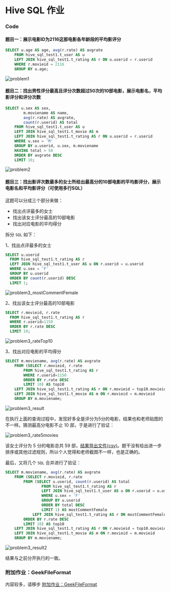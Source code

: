 # Hive SQL 作业

### Code


#### 题目一：展示电影ID为2116这部电影各年龄段的平均影评分

``` SQL
SELECT u.age AS age, avg(r.rate) AS avgrate
    FROM hive_sql_test1.t_user AS u
    LEFT JOIN hive_sql_test1.t_rating AS r ON u.userid = r.userid
    WHERE r.movieid = 2116
    GROUP BY u.age;
```

![problem1](problem1_hive_20210807201049_2196f8ba-351e-406d-9ab3-f4fc92d5ba71.png)

#### 题目二：找出男性评分最高且评分次数超过50次的10部电影，展示电影名，平均影评分和评分次数

``` SQL
SELECT u.sex AS sex, 
        m.moviename AS name, 
        avg(r.rate) AS avgrate, 
        count(r.userid) AS total 
    FROM hive_sql_test1.t_user AS u 
    LEFT JOIN hive_sql_test1.t_movie AS m 
    LEFT JOIN hive_sql_test1.t_rating AS r ON u.userid = r.userid
    WHERE u.sex = 'M'
    GROUP BY u.userid, u.sex, m.moviename
    HAVING total > 50
    ORDER BY avgrate DESC 
    LIMIT 10;
```

![problem2](problem2_hive_20210807221832_6d8ad571-b5d3-42a3-a54e-43e335399e83.png)


#### 题目三：找出影评次数最多的女士所给出最高分的10部电影的平均影评分，展示电影名和平均影评分（可使用多行SQL）

这题可以分成三个部分来做：

- 找出点评最多的女士
- 找出该女士评分最高的10部电影
- 找出对应电影的平均得分

拆分 `SQL` 如下：

1、找出点评最多的女士

``` SQL
SELECT u.userid
  FROM hive_sql_test1.t_rating AS r
  LEFT JOIN hive_sql_test1.t_user AS u ON r.userid = u.userid
  WHERE u.sex = 'F'
  GROUP BY u.userid 
  ORDER BY count(r.userid) DESC
  LIMIT 1;
```

![problem3_mostCommentFemale](problem3_mostCommentFemale.png)

2、找出该女士评分最高的10部电影

``` SQL
SELECT r.movieid, r.rate 
  FROM hive_sql_test1.t_rating AS r 
  WHERE r.userid=1150
  ORDER BY r.rate DESC
  LIMIT 10;
```

![problem3_rateTop10](problem3_rateTop10.png)

3、找出对应电影的平均得分

``` SQL
SELECT m.moviename, avg(r.rate) AS avgrate
    FROM (SELECT r.movieid, r.rate 
        FROM hive_sql_test1.t_rating AS r 
        WHERE r.userid=1150
        ORDER BY r.rate DESC
        LIMIT 10) AS top10 
    LEFT JOIN hive_sql_test1.t_rating AS r ON r.movieid = top10.movieid
    LEFT JOIN hive_sql_test1.t_movie AS m ON r.movieid = m.movieid 
    GROUP BY m.moviename;
```

![problem3_result](problem3_result.png)

在执行上面的查询过程中，发现好多全是评分为5分的电影，结果也和老师贴图的不一样。猜测最高分电影不止 10 部，于是进行了验证：

![problem3_rate5movies](problem3_rate5movies.png)

该女士评分为 5 分的电影总共 59 部，[结果导出文件(csv)](mostCommentFemale_rate5movies.csv)。题干没有给出进一步排序或其他过滤规则，所以个人觉得和老师截图不一样，也是正确的。

最后，又将几个 `SQL` 合并进行了验证：

``` SQL
SELECT m.moviename, avg(r.rate) AS avgrate
    FROM (SELECT r.movieid, r.rate 
        FROM (SELECT u.userid, count(r.userid) AS total
                FROM hive_sql_test1.t_rating AS r
                LEFT JOIN hive_sql_test1.t_user AS u ON r.userid = u.userid
                WHERE u.sex = 'F'
                GROUP BY u.userid 
                ORDER BY total DESC
                LIMIT 1) AS mostCommentFemale
            LEFT JOIN hive_sql_test1.t_rating AS r ON mostCommentFemale.userid = r.userid
        ORDER BY r.rate DESC
        LIMIT 10) AS top10 
    LEFT JOIN hive_sql_test1.t_rating AS r ON r.movieid = top10.movieid
    LEFT JOIN hive_sql_test1.t_movie AS m ON r.movieid = m.movieid 
    GROUP BY m.moviename;
```

![problem3_result2](problem3_result2.png)

结果与之前分开执行的一致。

### 附加作业：GeekFileFormat

内容较多，请移步 [附加作业：GeekFileFormat](format/readme.md)